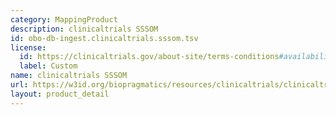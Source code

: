 ```yaml
---
category: MappingProduct
description: clinicaltrials SSSOM
id: obo-db-ingest.clinicaltrials.sssom.tsv
license:
  id: https://clinicaltrials.gov/about-site/terms-conditions#availability
  label: Custom
name: clinicaltrials SSSOM
url: https://w3id.org/biopragmatics/resources/clinicaltrials/clinicaltrials.sssom.tsv
layout: product_detail
---
```

